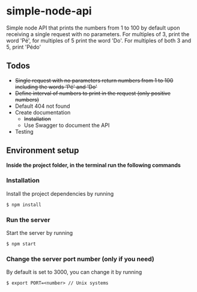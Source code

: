 # simple-node-api

Simple node API that prints the numbers from 1 to 100 by default upon receiving a single request with no parameters.
For multiples of 3, print the word 'Pé', for multiples of 5 print the word 'Do'. For multiples of both 3 and 5, print 'Pédo'

## Todos

- ~~Single request with no parameters return numbers from 1 to 100 including the words 'Pé' and 'Do'~~
- ~~Define interval of numbers to print in the request (only positive numbers)~~
- Default 404 not found
- Create documentation
    - ~~Installation~~
    - Use Swagger to document the API
- Testing

## Environment setup

**Inside the project folder, in the terminal run the following commands**  

### Installation
Install the project dependencies by running 
```
$ npm install
```

### Run the server
Start the server by running
```
$ npm start
```

### Change the server port number (only if you need)
By default is set to 3000, you can change it by running

```
$ export PORT=<number> // Unix systems
```
